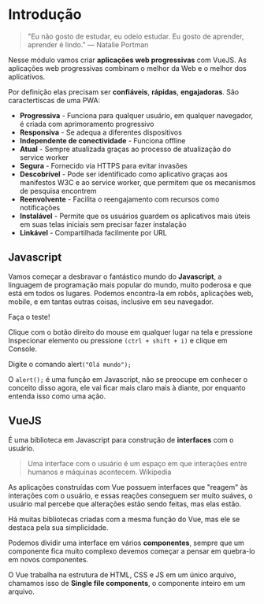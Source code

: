 # Introdução

> "Eu não gosto de estudar, eu odeio estudar. Eu gosto de aprender, aprender é lindo."
> — Natalie Portman

Nesse módulo vamos criar **aplicações web progressivas** com VueJS. As aplicações web progressivas combinam o melhor da Web e o melhor dos aplicativos.

Por definição elas precisam ser **confiáveis**, **rápidas**, **engajadoras**. São caractertíscas de uma PWA: 

- **Progressiva** - Funciona para qualquer usuário, em qualquer navegador, é criada com aprimoramento progressivo
- **Responsiva** - Se adequa a diferentes dispositivos
- **Independente de conectividade** - Funciona offline
- **Atual** - Sempre atualizada graças ao processo de atualização do service worker
- **Segura** - Fornecido via HTTPS para evitar invasões
- **Descobrível** - Pode ser identificado como aplicativo graças aos manifestos W3C e ao service worker, que permitem que os mecanismos de pesquisa encontrem
- **Reenvolvente** - Facilita o reengajamento com recursos como notificações
- **Instalável** - Permite que os usuários guardem os aplicativos mais úteis em suas telas iniciais sem precisar fazer instalação
- **Linkável** - Compartilhada facilmente por URL

## Javascript

Vamos começar a desbravar o fantástico mundo do **Javascript**, a linguagem de programação mais popular do mundo, muito poderosa e que está em todos os lugares. Podemos encontra-la em robôs, aplicações web, mobile, e em tantas outras coisas, inclusive em seu navegador.

Faça o teste!

Clique com o botão direito do mouse em qualquer lugar na tela e pressione Inspecionar elemento ou pressione `(ctrl + shift + i)` e clique em Console.

Digite o comando alert`("Olá mundo");`

O `alert();` é uma função em Javascript, não se preocupe em conhecer o conceito disso agora, ele vai ficar mais claro mais à diante, por enquanto entenda isso como uma ação.

## VueJS

É uma biblioteca em Javascript para construção de **interfaces** com o usuário.

> Uma interface com o usuário é um espaço em que interações entre humanos e máquinas acontecem.
> Wikipedia

As aplicações construídas com Vue possuem interfaces que "reagem" às interações com o usuário, e essas reações conseguem ser muito suáves, o usuário mal percebe que alterações estão sendo feitas, mas elas estão.

Há muitas bibliotecas criadas com a mesma função do Vue, mas ele se destaca pela sua simplicidade.

Podemos dividir uma interface em vários **componentes**, sempre que um componente fica muito complexo devemos começar a pensar em quebra-lo em novos componentes.

O Vue trabalha na estrutura de HTML, CSS e JS em um único arquivo, chamamos isso de **Single file components**, o componente inteiro em um arquivo.
